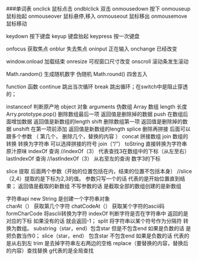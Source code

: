 ###单词表
onclick   鼠标点击
ondblclick 双击
onmousedown  按下
onmouseup 鼠标抬起
onmouseover 鼠标悬停,移入
onmouseout  鼠标移出
onmousemove 鼠标移动

keydown  按下键盘
keyup    键盘抬起
keypress  按一次键盘

onfocus  获取焦点
onblur  失去焦点
oninput  正在输入
onchange 已经改变

window.onload 加载结束
onresize  可视窗口尺寸改变
onscroll  滚动条发生滚动

Math.random()  生成随机数字 伪随机
Math.round()   四舍五入

function  函数
continue  跳出当次循环
break     跳出循环；在switch中是阻止穿透的；

instanceof 判断原产地
object   对象
arguments  伪数组
Array   数组
length   长度
Arry.prototype.pop()  删除数组最后一项  返回值是删除掉的数据
push  在数组后面增加数据   返回值是新数组的length
shift 删除数组第一项   返回值是删除掉的数据
unshift 在第一项前添加  返回值是新数组的length
splice 删除再拼接  后面可以跟多个参数 （ 第几个， 删除几个，替换的内容 ）
concat  拼接数组
join 数组的转换 转换为字符串 可以选择拼接的符号 join（“/”）
toString   直接转换为字符串  原汁原味
indexOf    查询  //indexOf（3）  代表查找3在数组中的下标（从左至右）
lastIndexOf  查询  //lastIndexOf（3）  从右至左的查询 数字3的下标

slice 提取 后面两个参数（开始的位置包括在内，结束的位置不包括本身） //slice（2,4）提取的是下标为2,3的值。
      参数只写一个的话  代表的是开始位置直到结束；   返回值是截取的新数组  不写参数的话  是截取全部的数组创建的是新数组


字符串api
new String  是创建一个字符串对象  
charAt（）   获取第几个字符
chatCodeAt（）  获取某个字符的ascii码
formCharCode    将asclii转换为字符
indexOf       判断字符是否在字符串中  返回的是对应的下标  如果没有的话  就会返回-1；
split        将字符串以某个符号作为分隔符 转换为数组。
substring（star，end）包含star  但是不包含end  如果是负数的话  是把负数当作0；
slice（star，end）  包含star 不包含end  如果是负数的话  代表的是从右到左
trim         是去掉字符串左右两边的空格
replace（要替换的内容，替换后的内容）查找替换 g代表的是全局查找

